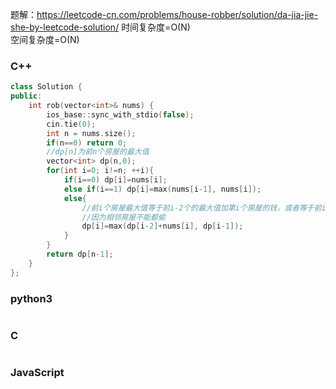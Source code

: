  题解：https://leetcode-cn.com/problems/house-robber/solution/da-jia-jie-she-by-leetcode-solution/
时间复杂度=O(N)  
空间复杂度=O(N)
### C++
```C++
class Solution {
public:
    int rob(vector<int>& nums) {
        ios_base::sync_with_stdio(false);
        cin.tie(0);
        int n = nums.size();
        if(n==0) return 0;
        //dp[n]为前n个房屋的最大值
        vector<int> dp(n,0);
        for(int i=0; i!=n; ++i){
            if(i==0) dp[i]=nums[i];
            else if(i==1) dp[i]=max(nums[i-1], nums[i]);
            else{
                //前i个房屋最大值等于前i-2个的最大值加第i个房屋的钱，或者等于前i-1个房屋的最大值
                //因为相邻房屋不能都偷
                dp[i]=max(dp[i-2]+nums[i], dp[i-1]);
            }
        }
        return dp[n-1];
    }
};
```
### python3
```python

```
### C
```C++

```
### JavaScript
```javascript

```

